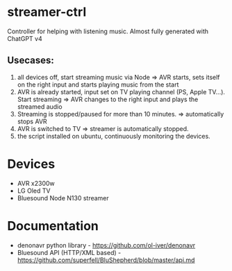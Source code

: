 # streamer-ctrl
Controller for helping with listening music. Almost fully generated with ChatGPT v4
## Usecases:  

1. all devices off, start streaming music via Node => AVR starts, sets itself on the right input and starts playing music from the start
2. AVR is already started, input set on TV playing channel (PS, Apple TV...). Start streaming => AVR changes to the right input and plays the streamed audio
3. Streaming is stopped/paused for more than 10 minutes. => automatically stops AVR
4. AVR is switched to TV => streamer is automatically stopped. 
5. the script installed on ubuntu, continuously monitoring the devices. 

# Devices
- AVR x2300w
- LG Oled TV
- Bluesound Node N130 streamer

# Documentation
- denonavr python library - https://github.com/ol-iver/denonavr
- Bluesound API (HTTP/XML based) - https://github.com/superfell/BluShepherd/blob/master/api.md

